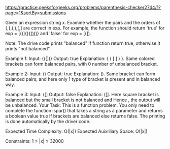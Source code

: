 https://practice.geeksforgeeks.org/problems/parenthesis-checker2744/1?page=1&sortBy=submissions

Given an expression string x. Examine whether the pairs and the orders of {,},(,),[,] are correct in exp.
For example, the function should return 'true' for exp = [()]{}{[()()]()} and 'false' for exp = [(]).

Note: The drive code prints "balanced" if function return true, otherwise it prints "not balanced".

Example 1:
Input:
{([])}
Output: 
true
Explanation: 
{ ( [ ] ) }. Same colored brackets can form 
balanced pairs, with 0 number of 
unbalanced bracket.

Example 2:
Input: 
()
Output: 
true
Explanation: 
(). Same bracket can form balanced pairs, 
and here only 1 type of bracket is 
present and in balanced way.

Example 3:
Input: 
([]
Output: 
false
Explanation: 
([]. Here square bracket is balanced but 
the small bracket is not balanced and 
Hence , the output will be unbalanced.
Your Task:
This is a function problem. You only need to complete the function ispar() that takes a string as a parameter and returns a boolean value true if brackets are balanced else returns false. The printing is done automatically by the driver code.

Expected Time Complexity: O(|x|)
Expected Auixilliary Space: O(|x|)

Constraints:
1 ≤ |x| ≤ 32000



